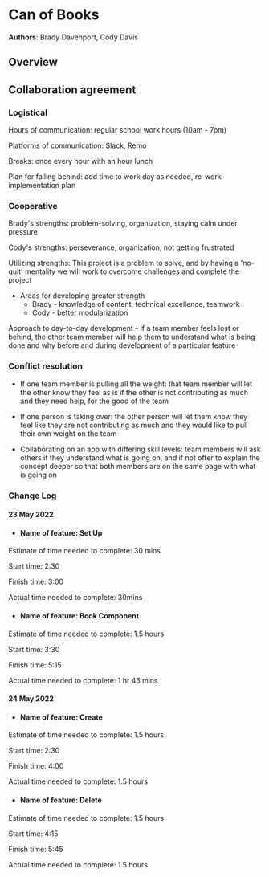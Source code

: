 # Can of Books

**Authors**: Brady Davenport, Cody Davis

## Overview

## Collaboration agreement

### Logistical

Hours of communication: regular school work hours (10am - 7pm)

Platforms of communication: Slack, Remo

Breaks: once every hour with an hour lunch

Plan for falling behind: add time to work day as needed, re-work implementation plan

### Cooperative

Brady's strengths: problem-solving, organization, staying calm under pressure

Cody's strengths: perseverance, organization, not getting frustrated

Utilizing strengths: This project is a problem to solve, and by having a 'no-quit' mentality we will work to overcome challenges and complete the project

* Areas for developing greater strength
  * Brady - knowledge of content, technical excellence, teamwork
  * Cody - better modularization

Approach to day-to-day development - if a team member feels lost or behind, the other team member will help them to understand what is being done and why before and during development of a particular feature

### Conflict resolution

* If one team member is pulling all the weight: that team member will let the other know they feel as is if the other is not contributing as much and they need help, for the good of the team

* If one person is taking over: the other person will let them know they feel like they are not contributing as much and they would like to pull their own weight on the team

* Collaborating on an app with differing skill levels: team members will ask others if they understand what is going on, and if not offer to explain the concept deeper so that both members are on the same page with what is going on

### Change Log

#### 23 May 2022

* #### Name of feature: Set Up

Estimate of time needed to complete: 30 mins

Start time: 2:30

Finish time: 3:00

Actual time needed to complete: 30mins

* #### Name of feature: Book Component

Estimate of time needed to complete: 1.5 hours

Start time: 3:30

Finish time: 5:15

Actual time needed to complete: 1 hr 45 mins

#### 24 May 2022

* #### Name of feature: Create

Estimate of time needed to complete: 1.5 hours

Start time: 2:30

Finish time: 4:00

Actual time needed to complete: 1.5 hours

* #### Name of feature: Delete

Estimate of time needed to complete: 1.5 hours

Start time: 4:15

Finish time: 5:45

Actual time needed to complete: 1.5 hours
